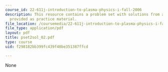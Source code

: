 ```yaml
---
course_id: 22-611j-introduction-to-plasma-physics-i-fall-2006
description: This resource contains a problem set with solutions from a previous semester,
  provided as practice material.
file_location: /coursemedia/22-611j-introduction-to-plasma-physics-i-fall-2006/f298182bb399fc439f48be351387ffcd_pset2sol_02.pdf
file_type: application/pdf
layout: pdf
title: pset2sol_02.pdf
type: course
uid: f298182bb399fc439f48be351387ffcd

---
```

None